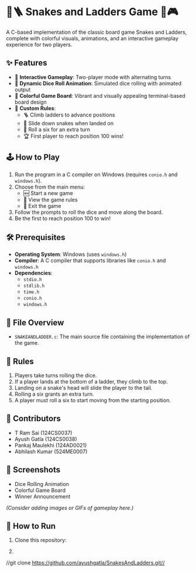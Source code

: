 # 🐍🪜 Snakes and Ladders Game 🎲🎮

A C-based implementation of the classic board game Snakes and Ladders, complete with colorful visuals, animations, and an interactive gameplay experience for two players.

## ✨ Features

- 👥 **Interactive Gameplay**: Two-player mode with alternating turns
- 🎲 **Dynamic Dice Roll Animation**: Simulated dice rolling with animated output
- 🌈 **Colorful Game Board**: Vibrant and visually appealing terminal-based board design
- 📜 **Custom Rules**:
  - 🪜 Climb ladders to advance positions
  - 🐍 Slide down snakes when landed on
  - 🎯 Roll a six for an extra turn
  - 🏆 First player to reach position 100 wins!

## 🕹️ How to Play

1. Run the program in a C compiler on Windows (requires `conio.h` and `windows.h`).
2. Choose from the main menu:
   - 🆕 Start a new game
   - 📖 View the game rules
   - 🚪 Exit the game
3. Follow the prompts to roll the dice and move along the board.
4. Be the first to reach position 100 to win!

## 🛠️ Prerequisites

- **Operating System**: Windows (uses `windows.h`)
- **Compiler**: A C compiler that supports libraries like `conio.h` and `windows.h`
- **Dependencies**:
  - `stdio.h`
  - `stdlib.h`
  - `time.h`
  - `conio.h`
  - `windows.h`

## 📁 File Overview

- `SNAKEANDLADDER.c`: The main source file containing the implementation of the game.

## 📜 Rules

1. Players take turns rolling the dice.
2. If a player lands at the bottom of a ladder, they climb to the top.
3. Landing on a snake's head will slide the player to the tail.
4. Rolling a six grants an extra turn.
5. A player must roll a six to start moving from the starting position.

## 👥 Contributors

- T Ram Sai (124CS0037)
- Ayush Gatla (124CS0038)
- Pankaj Maulekhi (124AD0021)
- Abhilash Kumar (524ME0007)

## 📸 Screenshots

- Dice Rolling Animation
- Colorful Game Board
- Winner Announcement

_(Consider adding images or GIFs of gameplay here.)_

## 🚀 How to Run

1. Clone this repository:
2.   ```bash
  //git clone https://github.com/ayushgatla/SnakesAndLadders.git//
   ```

